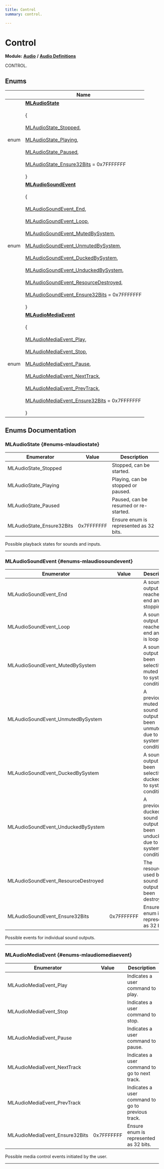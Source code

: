 ```yaml
---
title: Control
summary: control. 

---
```


# Control

**Module:** **[Audio](/versioned_docs/version-22-Feb-2023/api-ref/api/Modules/group___audio/group___audio.md)** **/** **[Audio Definitions](/versioned_docs/version-22-Feb-2023/api-ref/api/Modules/group___audio/group___audio_defs/group___audio_defs.md)**

CONTROL. 

## Enums

|                | Name           |
| -------------- | -------------- |
| enum | **[MLAudioState](/versioned_docs/version-22-Feb-2023/api-ref/api/Modules/group___audio/group___audio_defs/group___def_control.md#enums-mlaudiostate)** <br></br> { <br></br>[MLAudioState_Stopped](/versioned_docs/version-22-Feb-2023/api-ref/api/Modules/group___audio/group___audio_defs/group___def_control.md#enums-mlaudiostate-stopped),<br></br> [MLAudioState_Playing](/versioned_docs/version-22-Feb-2023/api-ref/api/Modules/group___audio/group___audio_defs/group___def_control.md#enums-mlaudiostate-playing),<br></br> [MLAudioState_Paused](/versioned_docs/version-22-Feb-2023/api-ref/api/Modules/group___audio/group___audio_defs/group___def_control.md#enums-mlaudiostate-paused),<br></br> [MLAudioState_Ensure32Bits](/versioned_docs/version-22-Feb-2023/api-ref/api/Modules/group___audio/group___audio_defs/group___def_control.md#enums-mlaudiostate-ensure32bits) = 0x7FFFFFFF<br></br>} |
| enum | **[MLAudioSoundEvent](/versioned_docs/version-22-Feb-2023/api-ref/api/Modules/group___audio/group___audio_defs/group___def_control.md#enums-mlaudiosoundevent)** <br></br> { <br></br>[MLAudioSoundEvent_End](/versioned_docs/version-22-Feb-2023/api-ref/api/Modules/group___audio/group___audio_defs/group___def_control.md#enums-mlaudiosoundevent-end),<br></br> [MLAudioSoundEvent_Loop](/versioned_docs/version-22-Feb-2023/api-ref/api/Modules/group___audio/group___audio_defs/group___def_control.md#enums-mlaudiosoundevent-loop),<br></br> [MLAudioSoundEvent_MutedBySystem](/versioned_docs/version-22-Feb-2023/api-ref/api/Modules/group___audio/group___audio_defs/group___def_control.md#enums-mlaudiosoundevent-mutedbysystem),<br></br> [MLAudioSoundEvent_UnmutedBySystem](/versioned_docs/version-22-Feb-2023/api-ref/api/Modules/group___audio/group___audio_defs/group___def_control.md#enums-mlaudiosoundevent-unmutedbysystem),<br></br> [MLAudioSoundEvent_DuckedBySystem](/versioned_docs/version-22-Feb-2023/api-ref/api/Modules/group___audio/group___audio_defs/group___def_control.md#enums-mlaudiosoundevent-duckedbysystem),<br></br> [MLAudioSoundEvent_UnduckedBySystem](/versioned_docs/version-22-Feb-2023/api-ref/api/Modules/group___audio/group___audio_defs/group___def_control.md#enums-mlaudiosoundevent-unduckedbysystem),<br></br> [MLAudioSoundEvent_ResourceDestroyed](/versioned_docs/version-22-Feb-2023/api-ref/api/Modules/group___audio/group___audio_defs/group___def_control.md#enums-mlaudiosoundevent-resourcedestroyed),<br></br> [MLAudioSoundEvent_Ensure32Bits](/versioned_docs/version-22-Feb-2023/api-ref/api/Modules/group___audio/group___audio_defs/group___def_control.md#enums-mlaudiosoundevent-ensure32bits) = 0x7FFFFFFF<br></br>} |
| enum | **[MLAudioMediaEvent](/versioned_docs/version-22-Feb-2023/api-ref/api/Modules/group___audio/group___audio_defs/group___def_control.md#enums-mlaudiomediaevent)** <br></br> { <br></br>[MLAudioMediaEvent_Play](/versioned_docs/version-22-Feb-2023/api-ref/api/Modules/group___audio/group___audio_defs/group___def_control.md#enums-mlaudiomediaevent-play),<br></br> [MLAudioMediaEvent_Stop](/versioned_docs/version-22-Feb-2023/api-ref/api/Modules/group___audio/group___audio_defs/group___def_control.md#enums-mlaudiomediaevent-stop),<br></br> [MLAudioMediaEvent_Pause](/versioned_docs/version-22-Feb-2023/api-ref/api/Modules/group___audio/group___audio_defs/group___def_control.md#enums-mlaudiomediaevent-pause),<br></br> [MLAudioMediaEvent_NextTrack](/versioned_docs/version-22-Feb-2023/api-ref/api/Modules/group___audio/group___audio_defs/group___def_control.md#enums-mlaudiomediaevent-nexttrack),<br></br> [MLAudioMediaEvent_PrevTrack](/versioned_docs/version-22-Feb-2023/api-ref/api/Modules/group___audio/group___audio_defs/group___def_control.md#enums-mlaudiomediaevent-prevtrack),<br></br> [MLAudioMediaEvent_Ensure32Bits](/versioned_docs/version-22-Feb-2023/api-ref/api/Modules/group___audio/group___audio_defs/group___def_control.md#enums-mlaudiomediaevent-ensure32bits) = 0x7FFFFFFF<br></br>} |

## Enums Documentation

### MLAudioState {#enums-mlaudiostate}

| Enumerator | Value | Description |
| ---------- | ----- | ----------- |
| MLAudioState_Stopped | | Stopped, can be started. |
| MLAudioState_Playing | | Playing, can be stopped or paused. |
| MLAudioState_Paused | | Paused, can be resumed or re-started. |
| MLAudioState_Ensure32Bits |  0x7FFFFFFF| Ensure enum is represented as 32 bits. |




Possible playback states for sounds and inputs. 





-----------

### MLAudioSoundEvent {#enums-mlaudiosoundevent}

| Enumerator | Value | Description |
| ---------- | ----- | ----------- |
| MLAudioSoundEvent_End | | A sound output has reached the end and is stopping. |
| MLAudioSoundEvent_Loop | | A sound output has reached the end and is is looping. |
| MLAudioSoundEvent_MutedBySystem | | A sound output has been selectively muted due to system conditions. |
| MLAudioSoundEvent_UnmutedBySystem | | A previously muted sound output has been unmuted due to system conditions. |
| MLAudioSoundEvent_DuckedBySystem | | A sound output has been selectively ducked due to system conditions. |
| MLAudioSoundEvent_UnduckedBySystem | | A previously ducked sound output has been unducked due to system conditions. |
| MLAudioSoundEvent_ResourceDestroyed | | The resource used by a sound output has been destroyed. |
| MLAudioSoundEvent_Ensure32Bits |  0x7FFFFFFF| Ensure enum is represented as 32 bits. |




Possible events for individual sound outputs. 





-----------

### MLAudioMediaEvent {#enums-mlaudiomediaevent}

| Enumerator | Value | Description |
| ---------- | ----- | ----------- |
| MLAudioMediaEvent_Play | | Indicates a user command to play. |
| MLAudioMediaEvent_Stop | | Indicates a user command to stop. |
| MLAudioMediaEvent_Pause | | Indicates a user command to pause. |
| MLAudioMediaEvent_NextTrack | | Indicates a user command to go to next track. |
| MLAudioMediaEvent_PrevTrack | | Indicates a user command to go to previous track. |
| MLAudioMediaEvent_Ensure32Bits |  0x7FFFFFFF| Ensure enum is represented as 32 bits. |




Possible media control events initiated by the user. 





-----------









